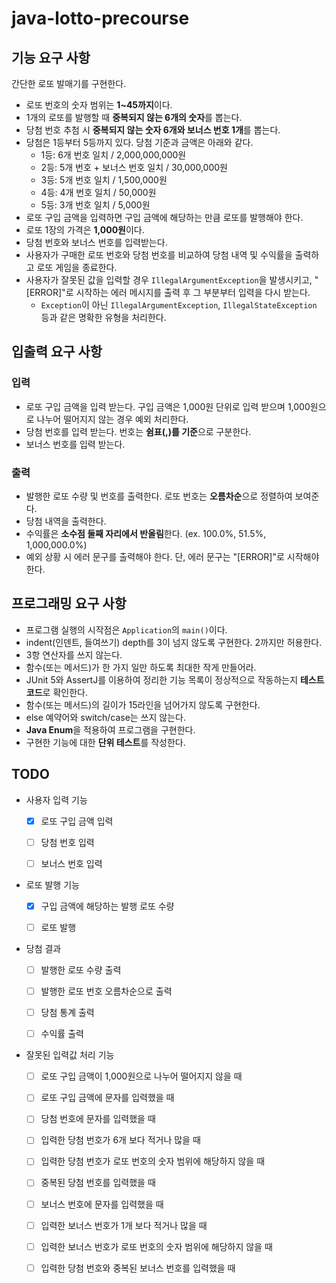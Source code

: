 # java-lotto-precourse

## 기능 요구 사항
간단한 로또 발매기를 구현한다.

- 로또 번호의 숫자 범위는 **1~45까지**이다.
- 1개의 로또를 발행할 때 **중복되지 않는 6개의 숫자**를 뽑는다.
- 당첨 번호 추첨 시 **중복되지 않는 숫자 6개와 보너스 번호 1개**를 뽑는다.
- 당첨은 1등부터 5등까지 있다. 당첨 기준과 금액은 아래와 같다.
  - 1등: 6개 번호 일치 / 2,000,000,000원
  - 2등: 5개 번호 + 보너스 번호 일치 / 30,000,000원
  - 3등: 5개 번호 일치 / 1,500,000원
  - 4등: 4개 번호 일치 / 50,000원
  - 5등: 3개 번호 일치 / 5,000원
- 로또 구입 금액을 입력하면 구입 금액에 해당하는 만큼 로또를 발행해야 한다.
- 로또 1장의 가격은 **1,000원**이다.
- 당첨 번호와 보너스 번호를 입력받는다.
- 사용자가 구매한 로또 번호와 당첨 번호를 비교하여 당첨 내역 및 수익률을 출력하고 로또 게임을 종료한다.
- 사용자가 잘못된 값을 입력할 경우 `IllegalArgumentException`을 발생시키고, "[ERROR]"로 시작하는 에러 메시지를 출력 후 그 부분부터 입력을 다시 받는다.
  - `Exception`이 아닌 `IllegalArgumentException`, `IllegalStateException` 등과 같은 명확한 유형을 처리한다.

## 입출력 요구 사항
### 입력
- 로또 구입 금액을 입력 받는다. 구입 금액은 1,000원 단위로 입력 받으며 1,000원으로 나누어 떨어지지 않는 경우 예외 처리한다.
- 당첨 번호를 입력 받는다. 번호는 **쉼표(,)를 기준**으로 구분한다.
- 보너스 번호를 입력 받는다.
### 출력
- 발행한 로또 수량 및 번호를 출력한다. 로또 번호는 **오름차순**으로 정렬하여 보여준다.
- 당첨 내역을 출력한다.
- 수익률은 **소수점 둘째 자리에서 반올림**한다. (ex. 100.0%, 51.5%, 1,000,000.0%)
- 예외 상황 시 에러 문구를 출력해야 한다. 단, 에러 문구는 "[ERROR]"로 시작해야 한다.

## 프로그래밍 요구 사항
- 프로그램 실행의 시작점은 `Application`의 `main()`이다.
- indent(인덴트, 들여쓰기) depth를 3이 넘지 않도록 구현한다. 2까지만 허용한다.
- 3항 연산자를 쓰지 않는다.
- 함수(또는 메서드)가 한 가지 일만 하도록 최대한 작게 만들어라.
- JUnit 5와 AssertJ를 이용하여 정리한 기능 목록이 정상적으로 작동하는지 **테스트 코드**로 확인한다.
- 함수(또는 메서드)의 길이가 15라인을 넘어가지 않도록 구현한다.
- else 예약어와 switch/case는 쓰지 않는다.
- **Java Enum**을 적용하여 프로그램을 구현한다.
- 구현한 기능에 대한 **단위 테스트**를 작성한다.

## TODO
- 사용자 입력 기능
  - [X] 로또 구입 금액 입력
  - [ ] 당첨 번호 입력
  - [ ] 보너스 번호 입력


- 로또 발행 기능
  - [X] 구입 금액에 해당하는 발행 로또 수량
  - [ ] 로또 발행


- 당첨 결과
  - [ ] 발행한 로또 수량 출력
  - [ ] 발행한 로또 번호 오름차순으로 출력
  - [ ] 당첨 통계 출력
  - [ ] 수익률 출력


- 잘못된 입력값 처리 기능
  - [ ] 로또 구입 금액이 1,000원으로 나누어 떨어지지 않을 때
  - [ ] 로또 구입 금액에 문자를 입력했을 때
  
  - [ ] 당첨 번호에 문자를 입력했을 때
  - [ ] 입력한 당첨 번호가 6개 보다 적거나 많을 때
  - [ ] 입력한 당첨 번호가 로또 번호의 숫자 범위에 해당하지 않을 때
  - [ ] 중복된 당첨 번호를 입력했을 때

  - [ ] 보너스 번호에 문자를 입력했을 때
  - [ ] 입력한 보너스 번호가 1개 보다 적거나 많을 때
  - [ ] 입력한 보너스 번호가 로또 번호의 숫자 범위에 해당하지 않을 때
  - [ ] 입력한 당첨 번호와 중복된 보너스 번호를 입력했을 때